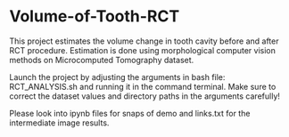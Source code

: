 # Volume-of-Tooth-RCT

This project estimates the volume change in tooth cavity before and after RCT procedure. Estimation is done using morphological computer vision methods on Microcomputed Tomography dataset.

Launch the project by adjusting the arguments in bash file: RCT_ANALYSIS.sh and running it in the command terminal. Make sure to correct the dataset values and directory paths in the arguments carefully!

Please look into ipynb files for snaps of demo and links.txt for the intermediate image results. 
